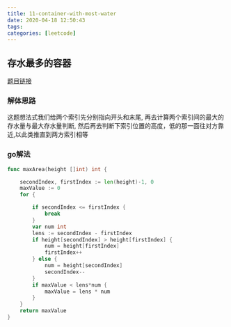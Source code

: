 ```yaml
---
title: 11-container-with-most-water
date: 2020-04-18 12:50:43
tags: 
categories: [leetcode]
---
```


## 存水最多的容器

[题目链接](https://leetcode-cn.com/problems/container-with-most-water/) 

### 解体思路
这题想法式我们给两个索引先分别指向开头和末尾, 再去计算两个索引间的最大的存水量与最大存水量判断, 然后再去判断下索引位置的高度，低的那一面往对方靠近,以此类推直到两方索引相等


### go解法

```go
func maxArea(height []int) int {

	secondIndex, firstIndex := len(height)-1, 0
	maxValue := 0
	for {

		if secondIndex <= firstIndex {
			break
		}
		var num int
		lens := secondIndex - firstIndex
		if height[secondIndex] > height[firstIndex] {
			num = height[firstIndex]
			firstIndex++
		} else {
			num = height[secondIndex]
			secondIndex--
		}
		if maxValue < lens*num {
			maxValue = lens * num
		}
	}
	return maxValue
}
```

